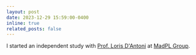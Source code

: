 ```yaml
---
layout: post
date: 2023-12-29 15:59:00-0400
inline: true
related_posts: false
---
```


I started an independent study with [Prof. Loris D'Antoni](https://pages.cs.wisc.edu/~loris/) at [MadPL Group](https://madpl.cs.wisc.edu/).

